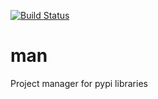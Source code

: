 [![Build Status](https://travis-ci.org/ddorn/man.svg?branch=v1.1.2)](https://travis-ci.org/ddorn/man)

# man

Project manager for pypi libraries